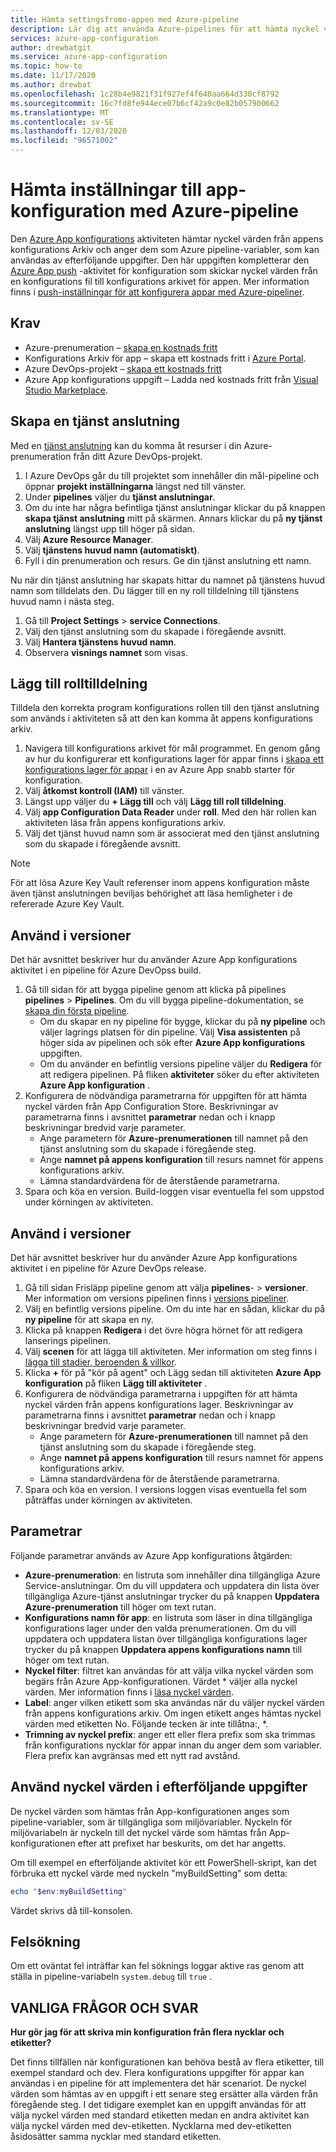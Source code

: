 ```yaml
---
title: Hämta settingsfromo-appen med Azure-pipeline
description: Lär dig att använda Azure-pipelines för att hämta nyckel värden till ett konfigurations lager för appar
services: azure-app-configuration
author: drewbatgit
ms.service: azure-app-configuration
ms.topic: how-to
ms.date: 11/17/2020
ms.author: drewbat
ms.openlocfilehash: 1c28b4e9821f31f927ef4f640aa664d330cf8792
ms.sourcegitcommit: 16c7fd8fe944ece07b6cf42a9c0e82b057900662
ms.translationtype: MT
ms.contentlocale: sv-SE
ms.lasthandoff: 12/03/2020
ms.locfileid: "96571002"
---
```

# <a name="pull-settings-to-app-configuration-with-azure-pipelines"></a>Hämta inställningar till app-konfiguration med Azure-pipeline

Den [Azure App konfigurations](https://marketplace.visualstudio.com/items?itemName=AzureAppConfiguration.azure-app-configuration-task) aktiviteten hämtar nyckel värden från appens konfigurations Arkiv och anger dem som Azure pipeline-variabler, som kan användas av efterföljande uppgifter. Den här uppgiften kompletterar den [Azure App push](https://marketplace.visualstudio.com/items?itemName=AzureAppConfiguration.azure-app-configuration-task-push) -aktivitet för konfiguration som skickar nyckel värden från en konfigurations fil till konfigurations arkivet för appen. Mer information finns i [push-inställningar för att konfigurera appar med Azure-pipeliner](push-kv-devops-pipeline.md).

## <a name="prerequisites"></a>Krav

- Azure-prenumeration – [skapa en kostnads fritt](https://azure.microsoft.com/free/)
- Konfigurations Arkiv för app – skapa ett kostnads fritt i [Azure Portal](https://portal.azure.com).
- Azure DevOps-projekt – [skapa ett kostnads fritt](https://go.microsoft.com/fwlink/?LinkId=2014881)
- Azure App konfigurations uppgift – Ladda ned kostnads fritt från [Visual Studio Marketplace](https://marketplace.visualstudio.com/items?itemName=AzureAppConfiguration.azure-app-configuration-task#:~:text=Navigate%20to%20the%20Tasks%20tab,the%20Azure%20App%20Configuration%20instance.).  

## <a name="create-a-service-connection"></a>Skapa en tjänst anslutning

Med en [tjänst anslutning](/azure/devops/pipelines/library/service-endpoints) kan du komma åt resurser i din Azure-prenumeration från ditt Azure DevOps-projekt.

1. I Azure DevOps går du till projektet som innehåller din mål-pipeline och öppnar **projekt inställningarna** längst ned till vänster.
1. Under **pipelines** väljer du **tjänst anslutningar**.
1. Om du inte har några befintliga tjänst anslutningar klickar du på knappen **skapa tjänst anslutning** mitt på skärmen. Annars klickar du på **ny tjänst anslutning** längst upp till höger på sidan.
1. Välj **Azure Resource Manager**.
1. Välj **tjänstens huvud namn (automatiskt)**.
1. Fyll i din prenumeration och resurs. Ge din tjänst anslutning ett namn.

Nu när din tjänst anslutning har skapats hittar du namnet på tjänstens huvud namn som tilldelats den. Du lägger till en ny roll tilldelning till tjänstens huvud namn i nästa steg.

1. Gå till **Project Settings**  >  **service Connections**.
1. Välj den tjänst anslutning som du skapade i föregående avsnitt.
1. Välj **Hantera tjänstens huvud namn**.
1. Observera **visnings namnet** som visas.

## <a name="add-role-assignment"></a>Lägg till rolltilldelning

Tilldela den korrekta program konfigurations rollen till den tjänst anslutning som används i aktiviteten så att den kan komma åt appens konfigurations arkiv.

1. Navigera till konfigurations arkivet för mål programmet. En genom gång av hur du konfigurerar ett konfigurations lager för appar finns i [skapa ett konfigurations lager för appar](/azure/azure-app-configuration/quickstart-dotnet-core-app#create-an-app-configuration-store) i en av Azure App snabb starter för konfiguration.
1. Välj **åtkomst kontroll (IAM)** till vänster.
1. Längst upp väljer du **+ Lägg till** och välj **Lägg till roll tilldelning**.
1. Välj **app Configuration Data Reader** under **roll**. Med den här rollen kan aktiviteten läsa från appens konfigurations arkiv. 
1. Välj det tjänst huvud namn som är associerat med den tjänst anslutning som du skapade i föregående avsnitt.

> [!NOTE]
> För att lösa Azure Key Vault referenser inom appens konfiguration måste även tjänst anslutningen beviljas behörighet att läsa hemligheter i de refererade Azure Key Vault.
  
## <a name="use-in-builds"></a>Använd i versioner

Det här avsnittet beskriver hur du använder Azure App konfigurations aktivitet i en pipeline för Azure DevOpss build.

1. Gå till sidan för att bygga pipeline genom att klicka på pipelines **pipelines**  >  **Pipelines**. Om du vill bygga pipeline-dokumentation, se  [skapa din första pipeline](/azure/devops/pipelines/create-first-pipeline?view=azure-devops&tabs=net%2Ctfs-2018-2%2Cbrowser).
      - Om du skapar en ny pipeline för bygge, klickar du på **ny pipeline** och väljer lagrings platsen för din pipeline. Välj **Visa assistenten** på höger sida av pipelinen och sök efter **Azure App konfigurations** uppgiften.
      - Om du använder en befintlig versions pipeline väljer du **Redigera** för att redigera pipelinen. På fliken **aktiviteter** söker du efter aktiviteten **Azure App konfiguration** .
1. Konfigurera de nödvändiga parametrarna för uppgiften för att hämta nyckel värden från App Configuration Store. Beskrivningar av parametrarna finns i avsnittet **parametrar** nedan och i knapp beskrivningar bredvid varje parameter.
      - Ange parametern för **Azure-prenumerationen** till namnet på den tjänst anslutning som du skapade i föregående steg.
      - Ange **namnet på appens konfiguration** till resurs namnet för appens konfigurations arkiv.
      - Lämna standardvärdena för de återstående parametrarna.
1. Spara och köa en version. Build-loggen visar eventuella fel som uppstod under körningen av aktiviteten.

## <a name="use-in-releases"></a>Använd i versioner

Det här avsnittet beskriver hur du använder Azure App konfigurations aktivitet i en pipeline för Azure DevOps release.

1. Gå till sidan Frisläpp pipeline genom att välja **pipelines**-  >  **versioner**. Mer information om versions pipelinen finns i [versions pipeliner](/azure/devops/pipelines/release?view=azure-devops).
1. Välj en befintlig versions pipeline. Om du inte har en sådan, klickar du på **ny pipeline** för att skapa en ny.
1. Klicka på knappen **Redigera** i det övre högra hörnet för att redigera lanserings pipelinen.
1. Välj **scenen** för att lägga till aktiviteten. Mer information om steg finns i [lägga till stadier, beroenden & villkor](/azure/devops/pipelines/release/environments?view=azure-devops).
1. Klicka **+** för på "kör på agent" och Lägg sedan till aktiviteten **Azure App konfiguration** på fliken **Lägg till aktiviteter** .
1. Konfigurera de nödvändiga parametrarna i uppgiften för att hämta nyckel värden från appens konfigurations lager. Beskrivningar av parametrarna finns i avsnittet **parametrar** nedan och i knapp beskrivningar bredvid varje parameter.
      - Ange parametern för **Azure-prenumerationen** till namnet på den tjänst anslutning som du skapade i föregående steg.
      - Ange **namnet på appens konfiguration** till resurs namnet för appens konfigurations arkiv.
      - Lämna standardvärdena för de återstående parametrarna.
1. Spara och köa en version. I versions loggen visas eventuella fel som påträffas under körningen av aktiviteten.

## <a name="parameters"></a>Parametrar

Följande parametrar används av Azure App konfigurations åtgärden:

- **Azure-prenumeration**: en listruta som innehåller dina tillgängliga Azure Service-anslutningar. Om du vill uppdatera och uppdatera din lista över tillgängliga Azure-tjänst anslutningar trycker du på knappen **Uppdatera Azure-prenumeration** till höger om text rutan.
- **Konfigurations namn för app**: en listruta som läser in dina tillgängliga konfigurations lager under den valda prenumerationen. Om du vill uppdatera och uppdatera listan över tillgängliga konfigurations lager trycker du på knappen **Uppdatera appens konfigurations namn** till höger om text rutan.
- **Nyckel filter**: filtret kan användas för att välja vilka nyckel värden som begärs från Azure App-konfigurationen. Värdet * väljer alla nyckel värden. Mer information finns i [läsa nyckel värden](concept-key-value.md#query-key-values).
- **Label**: anger vilken etikett som ska användas när du väljer nyckel värden från appens konfigurations arkiv. Om ingen etikett anges hämtas nyckel värden med etiketten No. Följande tecken är inte tillåtna:, *.
- **Trimning av nyckel prefix**: anger ett eller flera prefix som ska trimmas från konfigurations nycklar för appar innan du anger dem som variabler. Flera prefix kan avgränsas med ett nytt rad avstånd.

## <a name="use-key-values-in-subsequent-tasks"></a>Använd nyckel värden i efterföljande uppgifter

De nyckel värden som hämtas från App-konfigurationen anges som pipeline-variabler, som är tillgängliga som miljövariabler. Nyckeln för miljövariabeln är nyckeln till det nyckel värde som hämtas från App-konfigurationen efter att prefixet har beskurits, om det har angetts.

Om till exempel en efterföljande aktivitet kör ett PowerShell-skript, kan det förbruka ett nyckel värde med nyckeln "myBuildSetting" som detta:
```powershell
echo "$env:myBuildSetting"
```
Värdet skrivs då till-konsolen.

## <a name="troubleshooting"></a>Felsökning

Om ett oväntat fel inträffar kan fel söknings loggar aktive ras genom att ställa in pipeline-variabeln `system.debug` till `true` .

## <a name="faq"></a>VANLIGA FRÅGOR OCH SVAR

**Hur gör jag för att skriva min konfiguration från flera nycklar och etiketter?**

Det finns tillfällen när konfigurationen kan behöva bestå av flera etiketter, till exempel standard och dev. Flera konfigurations uppgifter för appar kan användas i en pipeline för att implementera det här scenariot. De nyckel värden som hämtas av en uppgift i ett senare steg ersätter alla värden från föregående steg. I det tidigare exemplet kan en uppgift användas för att välja nyckel värden med standard etiketten medan en andra aktivitet kan välja nyckel värden med dev-etiketten. Nycklarna med dev-etiketten åsidosätter samma nycklar med standard etiketten.
